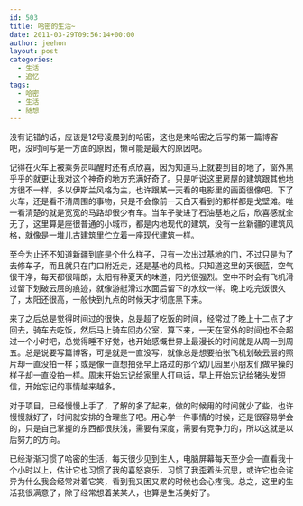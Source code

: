 ```yaml
---
id: 503
title: 哈密的生活~
date: 2011-03-29T09:56:14+00:00
author: jeehon
layout: post
categories:
  - 生活
  - 追忆
tags:
  - 哈密
  - 生活
  - 随想
---
```

没有记错的话，应该是12号凌晨到的哈密，这也是来哈密之后写的第一篇博客吧，没时间写是一方面的原因，懒可能是最大的原因吧。

记得在火车上被乘务员叫醒时还有点欣喜，因为知道马上就要到目的地了，窗外黑乎乎的就更让我对这个神奇的地方充满好奇了。只是听说这里房屋的建筑跟其他地方很不一样，多以伊斯兰风格为主，也许跟某一天看的电影里的画面很像吧。下了火车，还是看不清周围的事物，只是不会像前一天白天看到的那样都是戈壁滩。唯一看清楚的就是宽宽的马路却很少有车。当车子驶进了石油基地之后，欣喜感就全无了，这里算是座很普通的小城市，都是内地现代的建筑，没有一丝新疆的建筑风格，就像是一堆儿古建筑里伫立着一座现代建筑一样。

至今为止还不知道新疆到底是个什么样子，只有一次出过基地的门，不过只是为了去修车子，而且就只在门口附近走，还是基地的风格。只知道这里的天很蓝，空气很干净，每天都很晴朗，太阳有种夏天的味道，阳光很强烈。空中不时会有飞机滑过留下划破云层的痕迹，就像游艇滑过水面后留下的水纹一样。晚上吃完饭很久了，太阳还很高，一般快到九点的时候天才彻底黑下来。
  
<!--more-->


  
来了之后总是觉得时间过的很快，总是超了吃饭的时间，经常过了晚上十二点了才回去，骑车去吃饭，然后马上骑车回办公室，算下来，一天在室外的时间也不会超过一个小时吧，总觉得睡不好觉，也开始感慨世界上最漫长的时间就是从周一到周五。总是说要写篇博客，可是就是一直没写，就像总是想要拍张飞机划破云层的照片却一直没拍一样；或是像一直想拍张早上路过的那个幼儿园里小朋友们做早操的样子却一直没拍一样。周末开始忘记给家里人打电话，早上开始忘记给猪头发短信，开始忘记的事情越来越多。

对于项目，已经慢慢上手了，了解的多了起来，做的时候用的时间就少了些，也许慢慢就好了，时间就安排的合理些了吧。用心学一件事情的时候，还是很容易学会的，只是自己掌握的东西都很肤浅，需要有深度，需要有竞争力的，所以这就是以后努力的方向。

已经渐渐习惯了哈密的生活，每天很少见到生人，电脑屏幕每天至少会一直看我十个小时以上，估计它也习惯了我的喜怒哀乐，习惯了我歪着头沉思，或许它也会诧异为什么我会经常对着它笑，看到我又困又累的时候也会心疼我。总之，这里的生活我很满意了，除了经常想着某某人，也算是生活美好了。